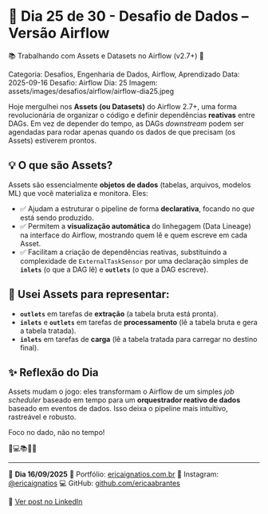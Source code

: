 # 🎯 Dia 25 de 30 - Desafio de Dados – Versão Airflow
📚 Trabalhando com Assets e Datasets no Airflow (v2.7+) 🔗

Categoria: Desafios, Engenharia de Dados, Airflow, Aprendizado
Data: 2025-09-16
Desafio: Airflow
Dia: 25
Imagem: assets/images/desafios/airflow/airflow-dia25.jpeg

Hoje mergulhei nos **Assets (ou Datasets)** do Airflow 2.7+, uma forma revolucionária de organizar o código e definir dependências **reativas** entre DAGs. Em vez de depender do tempo, as DAGs *downstream* podem ser agendadas para rodar apenas quando os dados de que precisam (os Assets) estiverem prontos.

## 💡 O que são Assets?
Assets são essencialmente **objetos de dados** (tabelas, arquivos, modelos ML) que você materializa e monitora. Eles:
- ✅ Ajudam a estruturar o pipeline de forma **declarativa**, focando no *que* está sendo produzido.
- ✅ Permitem a **visualização automática** do linhegagem (Data Lineage) na interface do Airflow, mostrando quem lê e quem escreve em cada Asset.
- ✅ Facilitam a criação de dependências reativas, substituindo a complexidade de `ExternalTaskSensor` por uma declaração simples de **`inlets`** (o que a DAG lê) e **`outlets`** (o que a DAG escreve).

## 🧩 Usei Assets para representar:
- **`outlets`** em tarefas de **extração** (a tabela bruta está pronta).
- **`inlets`** e **`outlets`** em tarefas de **processamento** (lê a tabela bruta e gera a tabela tratada).
- **`inlets`** em tarefas de **carga** (lê a tabela tratada para carregar no destino final).

## ✨ Reflexão do Dia
Assets mudam o jogo: eles transformam o Airflow de um simples *job scheduler* baseado em tempo para um **orquestrador reativo de dados** baseado em eventos de dados. Isso deixa o pipeline mais intuitivo, rastreável e robusto.

Foco no dado, não no tempo!

💫💻📚🌸🎯

---

🦋 **Dia 16/09/2025**
📌 Portfólio: [ericaignatios.com.br](https://ericaignatios.com.br)
📸 Instagram: [@ericaignatios](https://instagram.com/ericaignatios)
💻 GitHub: [github.com/ericaabrantes](https://github.com/ericaabrantes)

🔗 [Ver post no LinkedIn](https://www.linkedin.com/posts/ericaabrantesignatios_airflow-estudos-dados-activity-7375285809194717185-OuV2?utm_source=share&utm_medium=member_desktop&rcm=ACoAAD164bEBQp0olLnMAzq-FV4u5gT8pBJSSoc)